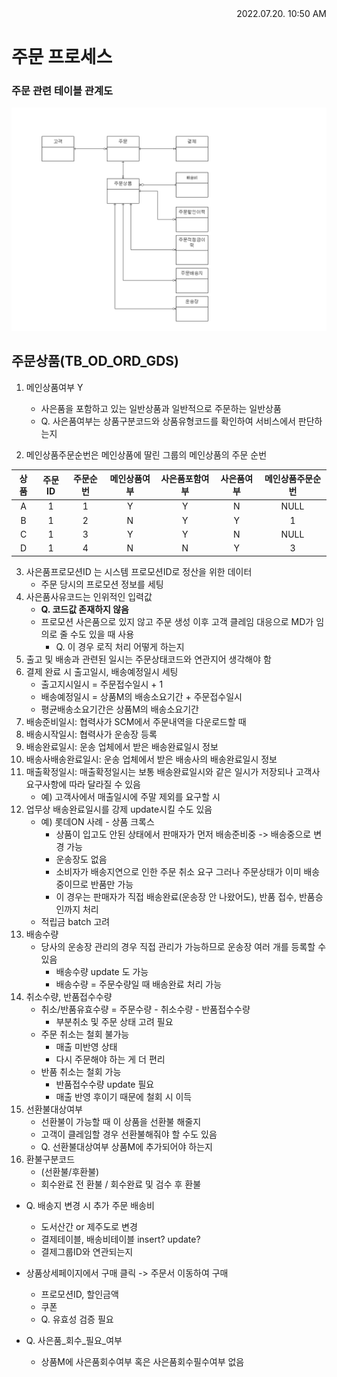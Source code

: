 <div style="text-align: right"> 2022.07.20. 10:50 AM </div>

# 주문 프로세스

### 주문 관련 테이블 관계도
![image](../../source/imgs/ord-erd2.bmp)

## 주문상품(TB_OD_ORD_GDS)

1. 메인상품여부 Y
    - 사은품을 포함하고 있는 일반상품과 일반적으로 주문하는 일반상품
    - Q. 사은품여부는 상품구분코드와 상품유형코드를 확인하여 서비스에서 판단하는지

2. 메인상품주문순번은 메인상품에 딸린 그룹의 메인상품의 주문 순번

|상품|주문ID|주문순번|메인상품여부|사은품포함여부|사은품여부|메인상품주문순번|
|:---:|:---:|:---:|:---:|:---:|:---:|:---:|
|A|1|1|Y|Y|N|NULL|
|B|1|2|N|Y|Y|1|
|C|1|3|Y|Y|N|NULL|
|D|1|4|N|N|Y|3|

3. 사은품프로모션ID 는 시스템 프로모션ID로 정산을 위한 데이터
    - 주문 당시의 프로모션 정보를 세팅
4. 사은품사유코드는 인위적인 입력값
    - **Q. 코드값 존재하지 않음**
    - 프로모션 사은품으로 있지 않고 주문 생성 이후 고객 클레임 대응으로 MD가 임의로 줄 수도 있을 때 사용
        - Q. 이 경우 로직 처리 어떻게 하는지
5. 출고 및 배송과 관련된 일시는 주문상태코드와 연관지어 생각해야 함
6. 결제 완료 시 출고일시, 배송예정일시 세팅
    - 출고지시일시 = 주문접수일시 + 1
    - 배송예정일시 = 상품M의 배송소요기간 + 주문접수일시
    - 평균배송소요기간은 상품M의 배송소요기간
7. 배송준비일시: 협력사가 SCM에서 주문내역을 다운로드할 때
8. 배송시작일시: 협력사가 운송장 등록
9. 배송완료일시: 운송 업체에서 받은 배송완료일시 정보
10. 배송사배송완료일시: 운송 업체에서 받은 배송사의 배송완료일시 정보
11. 매출확정일시: 매출확정일시는 보통 배송완료일시와 같은 일시가 저장되나 고객사요구사항에 따라 달라질 수 있음
    - 예) 고객사에서 매출일시에 주말 제외를 요구할 시
12. 업무상 배송완료일시를 강제 update시킬 수도 있음
    - 예) 롯데ON 사례 - 상품 크록스
        - 상품이 입고도 안된 상태에서 판매자가 먼저 배송준비중 -> 배송중으로 변경 가능
        - 운송장도 없음
        - 소비자가 배송지연으로 인한 주문 취소 요구 그러나 주문상태가 이미 배송중이므로 반품만 가능
        - 이 경우는 판매자가 직접 배송완료(운송장 안 나왔어도), 반품 접수, 반품승인까지 처리
    - 적립금 batch 고려
13. 배송수량
    - 당사의 운송장 관리의 경우 직접 관리가 가능하므로 운송장 여러 개를 등록할 수 있음
        - 배송수량 update 도 가능
        - 배송수량 = 주문수량일 때 배송완료 처리 가능
14. 취소수량, 반품접수수량
    - 취소/반품유효수량 = 주문수량 - 취소수량 - 반품접수수량
        - 부분취소 및 주문 상태 고려 필요
    - 주문 취소는 철회 불가능
        - 매출 미반영 상태
        - 다시 주문해야 하는 게 더 편리
    - 반품 취소는 철회 가능
        - 반품접수수량 update 필요
        - 매출 반영 후이기 때문에 철회 시 이득
15. 선환불대상여부
    - 선환불이 가능할 때 이 상품을 선환불 해줄지
    - 고객이 클레임할 경우 선환불해줘야 할 수도 있음
    - Q. 선환불대상여부 상품M에 추가되어야 하는지
16. 환불구분코드
    - (선환불/후환불)
    - 회수완료 전 환불 / 회수완료 및 검수 후 환불


* Q. 배송지 변경 시 추가 주문 배송비
    - 도서산간 or 제주도로 변경
    - 결제테이블, 배송비테이블 insert? update?
    - 결제그룹ID와 연관되는지
* 상품상세페이지에서 구매 클릭 -> 주문서 이동하여 구매
    - 프로모션ID, 할인금액
    - 쿠폰
    - Q. 유효성 검증 필요

* Q. 사은품_회수_필요_여부
    - 상품M에 사은품회수여부 혹은 사은품회수필수여부 없음
